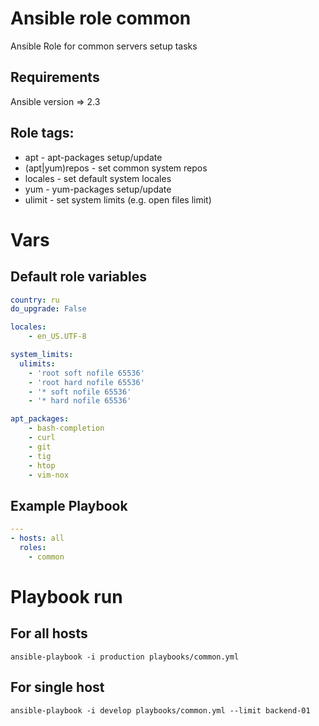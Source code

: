 # Ansible role common
Ansible Role for common servers setup tasks

## Requirements
Ansible version => 2.3

## Role tags:
  - apt - apt-packages setup/update 
  - (apt|yum)repos - set common system repos
  - locales - set default system locales
  - yum - yum-packages setup/update
  - ulimit - set system limits (e.g. open files limit)
# Vars
## Default role variables
```yaml
country: ru
do_upgrade: False

locales:
    - en_US.UTF-8

system_limits:
  ulimits:
    - 'root soft nofile 65536'
    - 'root hard nofile 65536'
    - '* soft nofile 65536'
    - '* hard nofile 65536'

apt_packages:
    - bash-completion
    - curl
    - git
    - tig
    - htop
    - vim-nox
```
## Example Playbook
```yaml
---
- hosts: all
  roles:
    - common
```
# Playbook run
## For all hosts
```
ansible-playbook -i production playbooks/common.yml
```
## For single host
```
ansible-playbook -i develop playbooks/common.yml --limit backend-01
```
